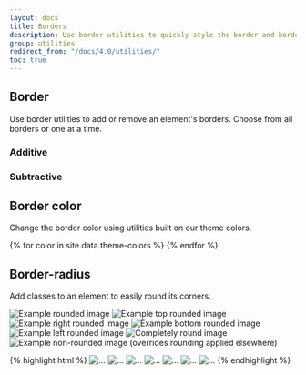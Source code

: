 ```yaml
---
layout: docs
title: Borders
description: Use border utilities to quickly style the border and border-radius of an element. Great for images, buttons, or any other element.
group: utilities
redirect_from: "/docs/4.0/utilities/"
toc: true
---
```


## Border

Use border utilities to add or remove an element's borders. Choose from all borders or one at a time.

### Additive

<div class="bd-example-border-utils">
  <div class="bd-example">
    <span class="border"></span>
    <span class="border-top"></span>
    <span class="border-right"></span>
    <span class="border-bottom"></span>
    <span class="border-left"></span>
  </div>
</div>

### Subtractive

<div class="bd-example-border-utils bd-example-border-utils-0">
  <div class="bd-example">
    <span class="border-0"></span>
    <span class="border-top-0"></span>
    <span class="border-right-0"></span>
    <span class="border-bottom-0"></span>
    <span class="border-left-0"></span>
  </div>
</div>

## Border color

Change the border color using utilities built on our theme colors.

<div class="bd-example-border-utils">
  <div class="bd-example">
    {% for color in site.data.theme-colors %}
      <span class="border border-{{ color.name }}"></span>
    {% endfor %}
    <span class="border border-white"></span>
  </div>
</div>

## Border-radius

Add classes to an element to easily round its corners.

<div class="bd-example bd-example-images">
  <img data-src="holder.js/75x75" class="rounded" alt="Example rounded image">
  <img data-src="holder.js/75x75" class="rounded-top" alt="Example top rounded image">
  <img data-src="holder.js/75x75" class="rounded-right" alt="Example right rounded image">
  <img data-src="holder.js/75x75" class="rounded-bottom" alt="Example bottom rounded image">
  <img data-src="holder.js/75x75" class="rounded-left" alt="Example left rounded image">
  <img data-src="holder.js/75x75" class="rounded-circle" alt="Completely round image">
  <img data-src="holder.js/75x75" class="rounded-0" alt="Example non-rounded image (overrides rounding applied elsewhere)">
</div>

{% highlight html %}
<img src="..." alt="..." class="rounded">
<img src="..." alt="..." class="rounded-top">
<img src="..." alt="..." class="rounded-right">
<img src="..." alt="..." class="rounded-bottom">
<img src="..." alt="..." class="rounded-left">
<img src="..." alt="..." class="rounded-circle">
<img src="..." alt="..." class="rounded-0">
{% endhighlight %}
